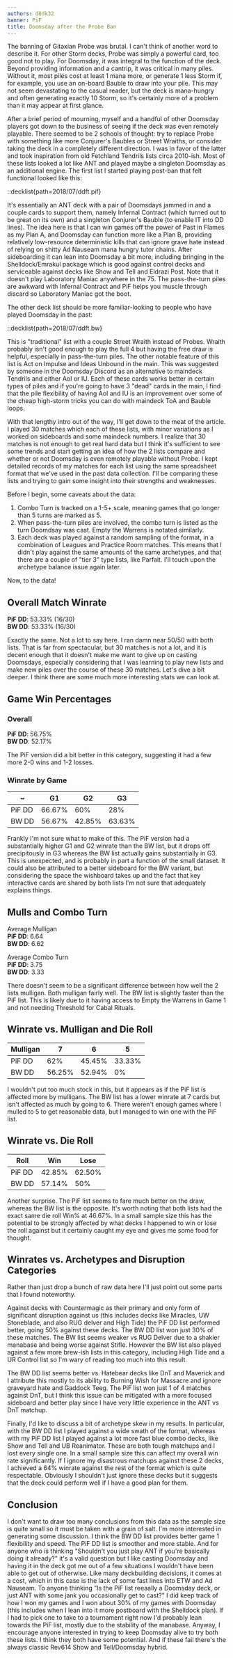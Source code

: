 ```yaml
---
authors: d8dk32
banner: PiF
title: Doomsday after the Probe Ban
---
```


The banning of Gitaxian Probe was brutal. I can't think of another word to
describe it. For other Storm decks, Probe was simply a powerful card, too good
not to play. For Doomsday, it was integral to the function of the deck. Beyond
providing information and a cantrip, it was critical in many piles. Without it,
most piles cost at least 1 mana more, or generate 1 less Storm if, for example,
you use an on-board Bauble to draw into your pile. This may not seem devastating
to the casual reader, but the deck is mana-hungry and often generating exactly
10 Storm, so it's certainly more of a problem than it may appear at first
glance.

After a brief period of mourning, myself and a handful of other Doomsday players
got down to the business of seeing if the deck was even remotely playable. There
seemed to be 2 schools of thought: try to replace Probe with something like more
Conjurer's Baubles or Street Wraiths, or consider taking the deck in a
completely different direction. I was in favor of the latter and took
inspiration from old Fetchland Tendrils lists circa 2010-ish. Most of these
lists looked a lot like ANT and played maybe a singleton Doomsday as an
additional engine. The first list I started playing post-ban that felt
functional looked like this:

::decklist{path=2018/07/ddft.pif}

It's essentially an ANT deck with a pair of Doomsdays jammed in and a couple
cards to support them, namely Infernal Contract (which turned out to be great on
its own) and a singleton Conjurer's Bauble (to enable IT into DD lines). The
idea here is that I can win games off the power of Past in Flames as my Plan A,
and Doomsday can function more like a Plan B, providing relatively low-resource
deterministic kills that can ignore grave hate instead of relying on shitty Ad
Nauseam mana hungry tutor chains. After sideboarding it can lean into Doomsday a
bit more, including bringing in the Shelldock/Emrakul package which is good
against control decks and serviceable against decks like Show and Tell and
Eldrazi Post. Note that it doesn't play Laboratory Maniac anywhere in the 75.
The pass-the-turn piles are awkward with Infernal Contract and PiF helps you
muscle through discard so Laboratory Maniac got the boot.

The other deck list should be more familiar-looking to people who have played
Doomsday in the past:

::decklist{path=2018/07/ddft.bw}

This is "traditional" list with a couple Street Wraith instead of Probes. Wraith
probably isn't good enough to play the full 4 but having the free draw is
helpful, especially in pass-the-turn piles. The other notable feature of this
list is Act on Impulse and Ideas Unbound in the main. This was suggested by
someone in the Doomsday Discord as an alternative to maindeck Tendrils and
either AoI or IU. Each of these cards works better in certain types of piles and
if you're going to have 3 "dead" cards in the main, I find that the pile
flexibility of having AoI and IU is an improvement over some of the cheap
high-storm tricks you can do with maindeck ToA and Bauble loops.

With that lengthy intro out of the way, I'll get down to the meat of the
article. I played 30 matches which each of these lists, with minor variations as
I worked on sideboards and some maindeck numbers. I realize that 30 matches is
not enough to get real hard data but I think it's sufficient to see some trends
and start getting an idea of how the 2 lists compare and whether or not Doomsday
is even remotely playable without Probe. I kept detailed records of my matches
for each list using the same spreadsheet format that we've used in the past data
collection. I'll be comparing these lists and trying to gain some insight into
their strengths and weaknesses.

Before I begin, some caveats about the data:

1. Combo Turn is tracked on a 1-5+ scale, meaning games that go longer than 5
   turns are marked as 5.
2. When pass-the-turn piles are involved, the combo turn is listed as the turn
   Doomdsay was cast. Empty the Warrens is notated similarly.
3. Each deck was played against a random sampling of the format, in a
   combination of Leagues and Practice Room matches. This means that I didn't
   play against the same amounts of the same archetypes, and that there are a
   couple of "tier 3" type lists, like Parfait. I'll touch upon the archetype
   balance issue again later.

Now, to the data!

## Overall Match Winrate

**PiF DD**: 53.33% (16/30)  
**BW DD**: 53.33% (16/30)

Exactly the same. Not a lot to say here. I ran damn near 50/50 with both lists.
That is far from spectacular, but 30 matches is not a lot, and it is decent
enough that it doesn't make me want to give up on casting Doomsdays, especially
considering that I was learning to play new lists and make new piles over the
course of these 30 matches. Let's dive a bit deeper. I think there are some much
more interesting stats we can look at.

## Game Win Percentages

### Overall

**PiF DD**: 56.75%  
**BW DD**: 52.17%

The PiF version did a bit better in this category, suggesting it had a few more
2-0 wins and 1-2 losses.

### Winrate by Game

| ~      | G1     | G2     | G3     |
|--------|--------|--------|--------|
| PiF DD | 66.67% | 60%    | 28%    |
| BW DD  | 56.67% | 42.85% | 63.63% |

Frankly I'm not sure what to make of this. The PiF version had a substantially
higher G1 and G2 winrate than the BW list, but it drops off precipitously in G3
whereas the BW list actually gains substantially in G3. This is unexpected, and
is probably in part a function of the small dataset. It could also be attributed
to a better sideboard for the BW variant, but considering the space the
wishboard takes up and the fact that key interactive cards are shared by both
lists I'm not sure that adequately explains things.

## Mulls and Combo Turn

Average Mulligan  
**PiF DD**: 6.64  
**BW DD**: 6.62

Average Combo Turn  
**PiF DD**: 3.75  
**BW DD**: 3.33

There doesn't seem to be a significant difference between how well the 2 lists
mulligan. Both mulligan fairly well. The BW list is slightly faster than the PiF
list. This is likely due to it having access to Empty the Warrens in Game 1 and
not needing Threshold for Cabal Rituals.

## Winrate vs. Mulligan and Die Roll

| Mulligan | 7      | 6      | 5      |
|----------|--------|--------|--------|
| PiF DD   | 62%    | 45.45% | 33.33% |
| BW DD    | 56.25% | 52.94% | 0%     |

I wouldn't put too much stock in this, but it appears as if the PiF list is
affected more by mulligans. The BW list has a lower winrate at 7 cards but isn't
affected as much by going to 6. There weren't enough games where I mulled to 5
to get reasonable data, but I managed to win one with the PiF list.

## Winrate vs. Die Roll

| Roll   | Win    | Lose   |
|--------|--------|--------|
| PiF DD | 42.85% | 62.50% |
| BW DD  | 57.14% | 50%    |

Another surprise. The PiF list seems to fare much better on the draw, whereas
the BW list is the opposite. It's worth noting that both lists had the exact
same die roll Win% at 46.67%. In a small sample size this has the potential to
be strongly affected by what decks I happened to win or lose the roll against
but it certainly caught my eye and gives me some food for thought.

## Winrates vs. Archetypes and Disruption Categories

Rather than just drop a bunch of raw data here I'll just point out some parts
that I found noteworthy.

Against decks with Countermagic as their primary and only form of significant
disruption against us (this includes decks like Miracles, UW Stoneblade, and
also RUG delver and High Tide) the PiF DD list performed better, going 50%
against these decks. The BW DD list won just 30% of these matches. The BW list
seems weaker vs RUG Delver due to a shakier manabase and being worse against
Stifle. However the BW list also played against a few more brew-ish lists in
this category, including High Tide and a UR Control list so I'm wary of reading
too much into this result.

The BW DD list seems better vs. Hatebear decks like DnT and Maverick and I
attribute this mostly to its ability to Burning Wish for Massacre and ignore
graveyard hate and Gaddock Teeg. The PiF list won just 1 of 4 matches against
DnT, but I think this issue can be mitigated with a more focused sideboard and
better play since I have very little experience in the ANT vs DnT matchup.

Finally, I'd like to discuss a bit of archetype skew in my results. In
particular, with the BW DD list I played against a wide swath of the format,
whereas with my PiF DD list I played against a lot more fast blue combo decks,
like Show and Tell and UB Reanimator. These are both tough matchups and I lost
every single one. In a small sample size this can affect my overall win rate
significantly. If I ignore my disastrous matchups against these 2 decks, I
achieved a 64% winrate against the rest of the format which is quite
respectable. Obviously I shouldn't just ignore these decks but it suggests that
the deck could perform well if I have a good plan for them.

## Conclusion

I don't want to draw too many conclusions from this data as the sample size is
quite small so it must be taken with a grain of salt. I'm more interested in
generating some discussion. I think the BW DD list provides better game 1
flexibility and speed. The PiF DD list is smoother and more stable. And for
anyone who is thinking "Shouldn't you just play ANT if you're basically doing it
already?" it's a valid question but I like casting Doomsday and having it in the
deck got me out of a few situations I wouldn't have been able to get out of
otherwise. Like many deckbuilding decisions, it comes at a cost, which in this
case is the lack of some fast lines into ETW and Ad Nauseam. To anyone thinking
"Is the PiF list reeaally a Doomsday deck, or just ANT with some jank you
occasionally get to cast?" I did keep track of how I won my games and I won
about 30% of my games with Doomsday (this includes when I lean into it more
postboard with the Shelldock plan). If I had to pick one to take to a tournament
right now I'd probably lean towards the PiF list, mostly due to the stability of
the manabase. Anyway, I encourage anyone interested in trying to keep Doomsday
alive to try both these lists. I think they both have some potential. And if
these fail there's the always classic Rev614 Show and Tell/Doomsday hybrid.
